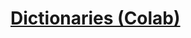 # **[Dictionaries (Colab)](https://colab.research.google.com/drive/1-WC33aCpRMUwmJTYafHLeA2re6TLmBD9#scrollTo=hP0WK6V5VtbK)**
